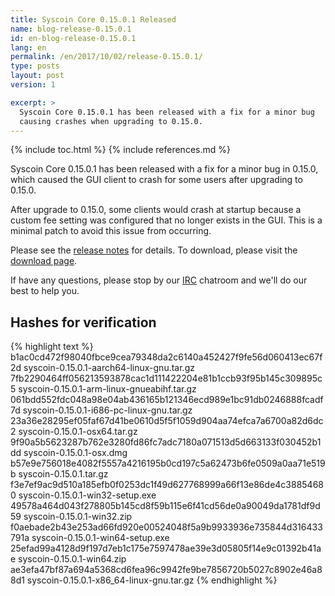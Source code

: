 ```yaml
---
title: Syscoin Core 0.15.0.1 Released
name: blog-release-0.15.0.1
id: en-blog-release-0.15.0.1
lang: en
permalink: /en/2017/10/02/release-0.15.0.1/
type: posts
layout: post
version: 1

excerpt: >
  Syscoin Core 0.15.0.1 has been released with a fix for a minor bug
  causing crashes when upgrading to 0.15.0.
---
```

{% include toc.html %}
{% include references.md %}

Syscoin Core 0.15.0.1 has been released with a fix for a minor bug in 0.15.0,
which caused the GUI client to crash for some users after upgrading to 0.15.0.

After upgrade to 0.15.0, some clients would crash at startup because a custom
fee setting was configured that no longer exists in the GUI. This is a minimal
patch to avoid this issue from occurring.

Please see the [release notes][] for details.  To download, please visit
the [download page][].

If have any questions, please stop by our [IRC][]
chatroom and we'll do our best to help you.

## Hashes for verification

{% highlight text %}
b1ac0cd472f98040fbce9cea79348da2c6140a452427f9fe56d060413ec67f2d  syscoin-0.15.0.1-aarch64-linux-gnu.tar.gz
7fb2290464ff056213593878cac1d111422204e81b1ccb93f95b145c309895c5  syscoin-0.15.0.1-arm-linux-gnueabihf.tar.gz
061bdd552fdc048a98e04ab436165b121346ecd989e1bc91db0246888fcadf7d  syscoin-0.15.0.1-i686-pc-linux-gnu.tar.gz
23a36e28295ef05faf67d41be0610d5f5f1059d904aa74efca7a6700a82d6dc2  syscoin-0.15.0.1-osx64.tar.gz
9f90a5b5623287b762e3280fd86fc7adc7180a071513d5d663133f030452b1dd  syscoin-0.15.0.1-osx.dmg
b57e9e756018e4082f5557a4216195b0cd197c5a62473b6fe0509a0aa71e519b  syscoin-0.15.0.1.tar.gz
f3e7ef9ac9d510a185efb0f0253dc1f49d627768999a66f13e86de4c38854680  syscoin-0.15.0.1-win32-setup.exe
49578a464d043f278805b145cd8f59b115e6f41cd56de0a90049da1781df9d59  syscoin-0.15.0.1-win32.zip
f0aebade2b43e253ad66fd920e00524048f5a9b9933936e735844d316433791a  syscoin-0.15.0.1-win64-setup.exe
25efad99a4128d9f197d7eb1c175e7597478ae39e3d05805f14e9c01392b41ae  syscoin-0.15.0.1-win64.zip
ae3efa47bf87a694a5368cd6fea96c9942fe9be7856720b5027c8902e46a88d1  syscoin-0.15.0.1-x86_64-linux-gnu.tar.gz
{% endhighlight %}


[release notes]: /en/releases/0.15.0.1/
[IRC]: https://en.syscoin.it/wiki/IRC_channels
[download page]: /en/download
